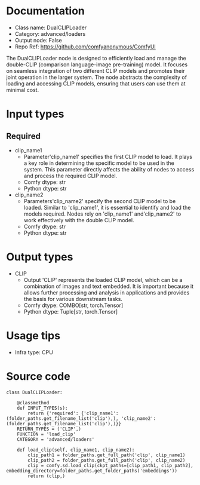 # Documentation
- Class name: DualCLIPLoader
- Category: advanced/loaders
- Output node: False
- Repo Ref: https://github.com/comfyanonymous/ComfyUI

The DualCLIPLoader node is designed to efficiently load and manage the double-CLIP (comparison language-image pre-training) model. It focuses on seamless integration of two different CLIP models and promotes their joint operation in the larger system. The node abstracts the complexity of loading and accessing CLIP models, ensuring that users can use them at minimal cost.

# Input types
## Required
- clip_name1
    - Parameter'clip_name1' specifies the first CLIP model to load. It plays a key role in determining the specific model to be used in the system. This parameter directly affects the ability of nodes to access and process the required CLIP model.
    - Comfy dtype: str
    - Python dtype: str
- clip_name2
    - Parameters'clip_name2' specify the second CLIP model to be loaded. Similar to 'clip_name1', it is essential to identify and load the models required. Nodes rely on 'clip_name1' and'clip_name2' to work effectively with the double CLIP model.
    - Comfy dtype: str
    - Python dtype: str

# Output types
- CLIP
    - Output 'CLIP' represents the loaded CLIP model, which can be a combination of images and text embedded. It is important because it allows further processing and analysis in applications and provides the basis for various downstream tasks.
    - Comfy dtype: COMBO[str, torch.Tensor]
    - Python dtype: Tuple[str, torch.Tensor]

# Usage tips
- Infra type: CPU

# Source code
```
class DualCLIPLoader:

    @classmethod
    def INPUT_TYPES(s):
        return {'required': {'clip_name1': (folder_paths.get_filename_list('clip'),), 'clip_name2': (folder_paths.get_filename_list('clip'),)}}
    RETURN_TYPES = ('CLIP',)
    FUNCTION = 'load_clip'
    CATEGORY = 'advanced/loaders'

    def load_clip(self, clip_name1, clip_name2):
        clip_path1 = folder_paths.get_full_path('clip', clip_name1)
        clip_path2 = folder_paths.get_full_path('clip', clip_name2)
        clip = comfy.sd.load_clip(ckpt_paths=[clip_path1, clip_path2], embedding_directory=folder_paths.get_folder_paths('embeddings'))
        return (clip,)
```